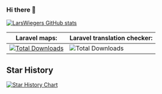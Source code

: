 ### Hi there 👋

[![LarsWiegers GitHub stats](https://github-readme-stats.vercel.app/api?username=larswiegers)](https://github.com/anuraghazra/github-readme-stats)

| Laravel maps:   | Laravel translation checker:   |
|---|---|
| [![Total Downloads](https://img.shields.io/packagist/dt/larswiegers/laravel-maps.svg?style=flat-square)](https://packagist.org/packages/larswiegers/laravel-maps)   |  ![Total Downloads](https://img.shields.io/packagist/dt/larswiegers/laravel-translations-checker.svg?style=flat-square)  |

## Star History

[![Star History Chart](https://api.star-history.com/svg?repos=LarsWiegers/laravel-translations-checker,LarsWiegers/laravel-maps&type=Date)](https://star-history.com/#LarsWiegers/laravel-translations-checker&LarsWiegers/laravel-maps&Date)
